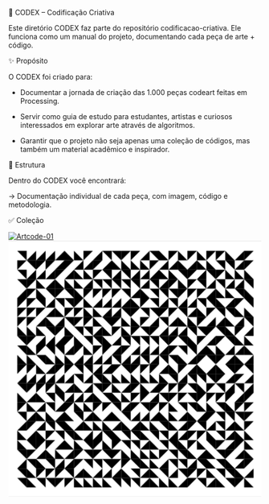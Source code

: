 📖 CODEX – Codificação Criativa

Este diretório CODEX faz parte do repositório codificacao-criativa.
Ele funciona como um manual do projeto, documentando cada peça de arte + código.

✨ Propósito

O CODEX foi criado para:

- Documentar a jornada de criação das 1.000 peças codeart feitas em Processing.

- Servir como guia de estudo para estudantes, artistas e curiosos interessados em explorar arte através de algoritmos.

- Garantir que o projeto não seja apenas uma coleção de códigos, mas também um material acadêmico e inspirador.

📌 Estrutura

Dentro do CODEX você encontrará:

→ Documentação individual de cada peça, com imagem, código e metodologia.

✅ Coleção

[![Artcode-01](https://img.shields.io/badge/🎨_Artcode--01-ff69b4?style=for-the-badge)](https://github.com/luzbelasouza/codificacao-criativa/blob/main/codex/art0001)
![Prévia da peça](https://github.com/luzbelasouza/codificacao-criativa/blob/main/codex/art0001/art0001.png?raw=true)

